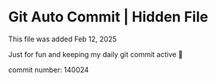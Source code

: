 # Git Auto Commit | Hidden File

This file was added Feb 12, 2025

Just for fun and keeping my daily git commit active 🤪

commit number: 140024
